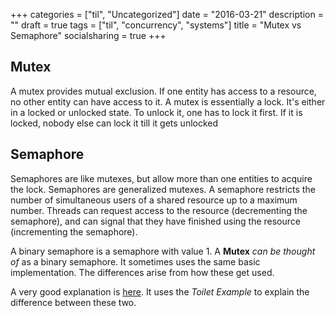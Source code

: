 +++
categories = ["til", "Uncategorized"]
date = "2016-03-21"
description = ""
draft = true
tags = ["til", "concurrency", "systems"]
title = "Mutex vs Semaphore"
socialsharing = true
+++

## Mutex

A mutex provides mutual exclusion. If one entity has access to a resource, no other entity can have access to it. A mutex is essentially a lock. It's either in a locked or unlocked state. To unlock it, one has to lock it first. If it is locked, nobody else can lock it till it gets unlocked

## Semaphore

Semaphores are like mutexes, but allow more than one entities to acquire the lock. Semaphores are generalized mutexes. A semaphore restricts the number of simultaneous users of a shared resource up to a maximum number. Threads can request access to the resource (decrementing the semaphore), and can signal that they have finished using the resource (incrementing the semaphore).

A binary semaphore is a semaphore with value 1. A **Mutex** _can be thought of_ as a binary semaphore. It sometimes uses the same basic implementation. The differences arise from how these get used.


A very good explanation is [here](http://niclasw.mbnet.fi/MutexSemaphore.html). It uses the _Toilet Example_ to explain the difference between these two.
